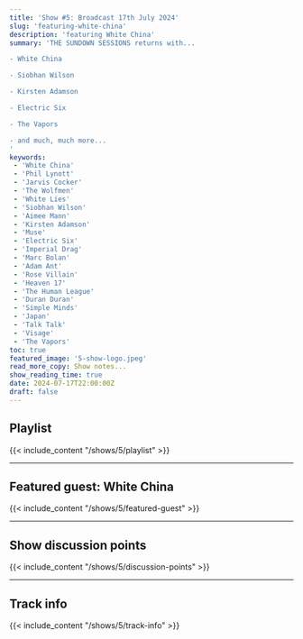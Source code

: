 ```yaml
---
title: 'Show #5: Broadcast 17th July 2024'
slug: 'featuring-white-china'
description: 'featuring White China'
summary: 'THE SUNDOWN SESSIONS returns with...

- White China

- Siobhan Wilson

- Kirsten Adamson

- Electric Six

- The Vapors

- and much, much more...
'
keywords:
 - 'White China'
 - 'Phil Lynott'
 - 'Jarvis Cocker'
 - 'The Wolfmen'
 - 'White Lies'
 - 'Siobhan Wilson'
 - 'Aimee Mann'
 - 'Kirsten Adamson'
 - 'Muse'
 - 'Electric Six'
 - 'Imperial Drag'
 - 'Marc Bolan'
 - 'Adam Ant'
 - 'Rose Villain'
 - 'Heaven 17'
 - 'The Human League'
 - 'Duran Duran'
 - 'Simple Minds'
 - 'Japan'
 - 'Talk Talk'
 - 'Visage'
 - 'The Vapors'
toc: true
featured_image: '5-show-logo.jpeg'
read_more_copy: Show notes...
show_reading_time: true
date: 2024-07-17T22:00:00Z
draft: false
---
```


## Playlist
{{< include_content "/shows/5/playlist" >}}

---

## Featured guest: White China
{{< include_content "/shows/5/featured-guest" >}}

---

## Show discussion points
{{< include_content "/shows/5/discussion-points" >}}

---

## Track info
{{< include_content "/shows/5/track-info" >}}
